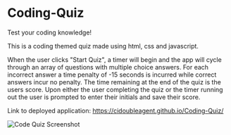 # Coding-Quiz

Test your coding knowledge!

This is a coding themed quiz made using html, css and javascript.

When the user clicks "Start Quiz", a timer will begin and the app will cycle through an array of questions with multiple choice answers. For each incorrect answer a time penalty of -15 seconds is incurred while correct answers incur no penalty. The time remaining at the end of the quiz is the users score. Upon either the user completing the quiz or the timer running out the user is prompted to enter their initials and save their score.

Link to deployed application: https://cidoubleagent.github.io/Coding-Quiz/

![Code Quiz Screenshot](https://user-images.githubusercontent.com/85477623/126098960-22bda870-3111-4745-bcd6-6bed71678de1.png)
